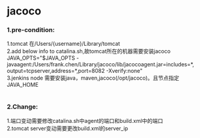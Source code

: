 # jacoco



### 1.pre-condition:
1.tomcat 在/Users/{username}/Library/tomcat<br>
2.add below info to catalina.sh,故tomcat所在的机器需要安装jacoco<br>
JAVA_OPTS="$JAVA_OPTS -javaagent:/Users/frank.chen/Library/jacoco/lib/jacocoagent.jar=includes=\*,output=tcpserver,address=\*,port=8082 -Xverify:none"<br>
3.jenkins node 需要安装java，maven,jacoco(/opt/jacoco)。且节点指定JAVA_HOME<br>
<br>
### 2.Change:
1.端口变动需要修改catalina.sh中agent的端口和build.xml中的端口<br>
2.tomcat server变动需要更改build.xml的server_ip<br>
